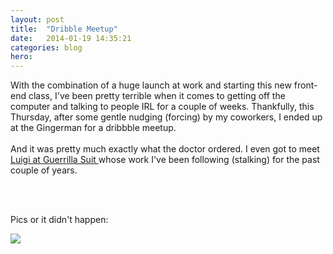 ```yaml
---
layout: post
title:  "Dribble Meetup"
date:   2014-01-19 14:35:21
categories: blog
hero: 
---
```

<p>With the combination of a huge launch at work and starting this new front-end class, I've been pretty terrible when it comes to getting off the computer and talking to people IRL for a couple of weeks. Thankfully, this Thursday, after some gentle nudging (forcing) by my coworkers, I ended up at the Gingerman for a dribbble meetup. 
<!--more-->
<br></br>
And it was pretty much exactly what the doctor ordered. I even got to meet <a href="http://dribbble.com/luigi">Luigi at Guerrilla Suit </a> whose work I've been following (stalking) for the past couple of years. </p>
<br></br>
		
<p>Pics or it didn't happen: </p>
</div>

<img src="https://pbs.twimg.com/media/BeMb18LCEAAOpo4.jpg"> </p>

<div class="post">


